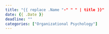 ```yaml
---
title: "{{ replace .Name "-" " " | title }}"
date: {{ .Date }}
deadline: ""
categories: ["Organizational Psychology"]
---
```


